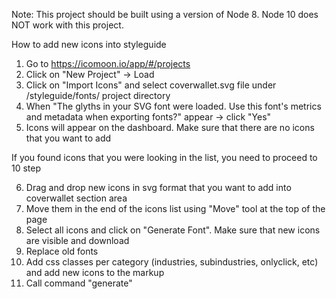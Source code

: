 Note: This project should be built using a version of Node 8. Node 10 does NOT work with this project.

How to add new icons into styleguide
1. Go to https://icomoon.io/app/#/projects
2. Click on "New Project" -> Load
3. Click on "Import Icons" and select coverwallet.svg file under /styleguide/fonts/ project directory
4. When "The glyths in your SVG font were loaded. Use this font's metrics and metadata when exporting fonts?" appear -> click "Yes"
5. Icons will appear on the dashboard. Make sure that there are no icons that you want to add

If you found icons that you were looking in the list, you need to proceed to 10 step

6. Drag and drop new icons in svg format that you want to add into coverwallet section area
7. Move them in the end of the icons list using "Move" tool at the top of the page
8. Select all icons and click on "Generate Font". Make sure that new icons are visible and download
9. Replace old fonts
10. Add css classes per category (industries, subindustries, onlyclick, etc) and add new icons to the markup
11. Call command "generate"